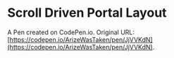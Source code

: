 # Scroll Driven Portal Layout

A Pen created on CodePen.io. Original URL: [https://codepen.io/ArizeWasTaken/pen/JjVVKdN](https://codepen.io/ArizeWasTaken/pen/JjVVKdN).

